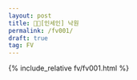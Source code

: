 ```yaml
---
layout: post
title: 🖤💚[인세인] 낙원
permalink: /fv001/
draft: true
tag: FV
---
```


{% include_relative fv/fv001.html %}
  
